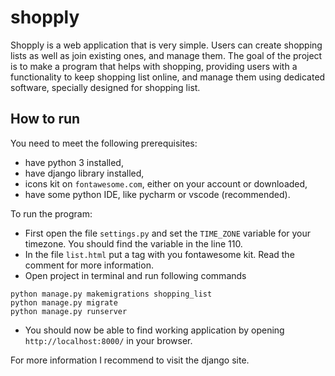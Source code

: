 # shopply
Shopply is a web application that is very simple.
Users can create shopping lists as well as join existing
ones, and manage them. The goal of the project is to 
make a program that helps with shopping, providing users
with a functionality to keep shopping list online, and
manage them using dedicated software, specially designed
for shopping list.
## How to run
You need to meet the following prerequisites:
 - have python 3 installed,
 - have django library installed,
 - icons kit on `fontawesome.com`, either on your account or downloaded,
 - have some python IDE, like pycharm or vscode (recommended).

To run the program:
 - First open the file `settings.py` and set the `TIME_ZONE` variable
for your timezone. You should find the variable in the line 110.
 - In the file `list.html` put a tag with you fontawesome kit. 
Read the comment for more information.
 - Open project in terminal and run following commands

```
python manage.py makemigrations shopping_list
python manage.py migrate
python manage.py runserver
```
 - You should now be able to find working application by
opening `http://localhost:8000/` in your browser.

For more information I recommend to visit the django site.